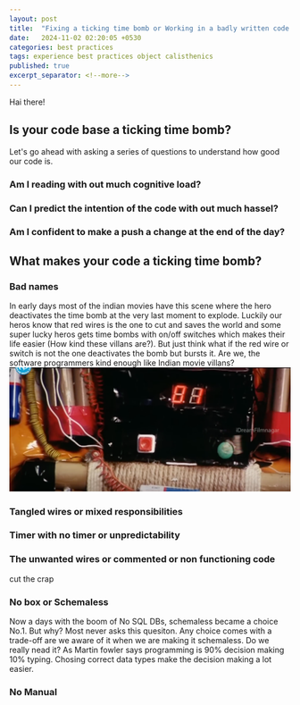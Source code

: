 ```yaml
---
layout: post
title:  "Fixing a ticking time bomb or Working in a badly written code base"
date:   2024-11-02 02:20:05 +0530
categories: best practices
tags: experience best practices object calisthenics
published: true
excerpt_separator: <!--more-->
---
```

Hai there!

## Is your code base a ticking time bomb?
Let's go ahead with asking a series of questions to understand how good our code is.
### Am I reading with out much cognitive load?

### Can I predict the intention of the code with out much hassel?

### Am I confident to make a push a change at the end of the day?

## What makes your code a ticking time bomb?

### Bad names
In early days most of the indian movies have this scene where the hero deactivates the time bomb at the very last moment to explode. Luckily our heros know that red wires is the one to cut and saves the world and some super lucky heros gets time bombs with on/off switches which makes their life easier (How kind these villans are?). But just think what if the red wire or switch is not the one deactivates the bomb but bursts it. Are we, the software programmers kind enough like Indian movie villans?
![Time Bomb with switch to turn-off](/assets/images/time-bomb-with-switch.png "Time Bomb with switch to turn-off" )

### Tangled wires or mixed responsibilities

### Timer with no timer or unpredictability

### The unwanted wires or commented or non functioning code
cut the crap

### No box or Schemaless
Now a days with the boom of No SQL DBs, schemaless became a choice No.1. But why? Most never asks this quesiton. Any choice comes with a trade-off are we aware of it when we are making it schemaless. Do we really nead it?
As Martin fowler says programming is 90% decision making 10% typing. Chosing correct data types make the decision making a lot easier.

### No Manual